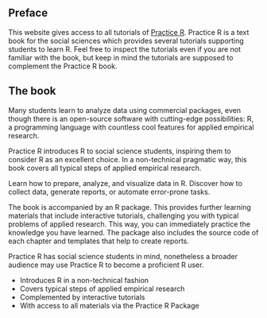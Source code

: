 
<!-- README.md is generated from README.Rmd. Please edit that file -->

## Preface

This website gives access to all tutorials of [Practice
R](https://www.degruyter.com/document/isbn/9783110704969/html?lang=de "Go to the website").
Practice R is a text book for the social sciences which provides several
tutorials supporting students to learn R. Feel free to inspect the
tutorials even if you are not familiar with the book, but keep in mind
the tutorials are supposed to complement the Practice R book.

## The book

Many students learn to analyze data using commercial packages, even
though there is an open-source software with cutting-edge possibilities:
R, a programming language with countless cool features for applied
empirical research.

Practice R introduces R to social science students, inspiring them to
consider R as an excellent choice. In a non-technical pragmatic way,
this book covers all typical steps of applied empirical research.

Learn how to prepare, analyze, and visualize data in R. Discover how to
collect data, generate reports, or automate error-prone tasks.

The book is accompanied by an R package. This provides further learning
materials that include interactive tutorials, challenging you with
typical problems of applied research. This way, you can immediately
practice the knowledge you have learned. The package also includes the
source code of each chapter and templates that help to create reports.

Practice R has social science students in mind, nonetheless a broader
audience may use Practice R to become a proficient R user.

- Introduces R in a non-technical fashion
- Covers typical steps of applied empirical research
- Complemented by interactive tutorials
- With access to all materials via the Practice R Package
